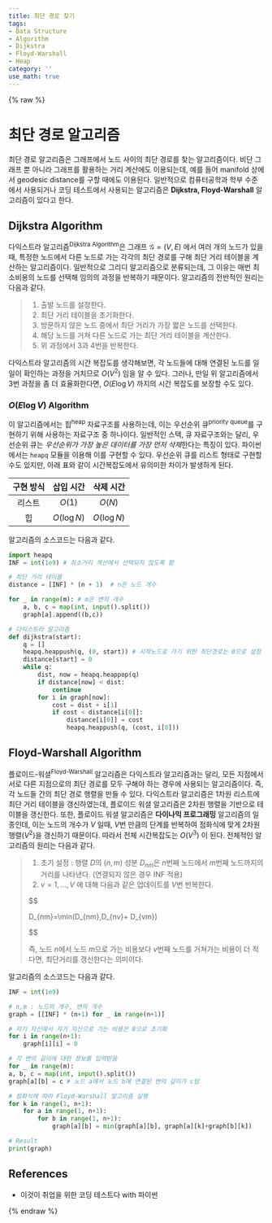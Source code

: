 ```yaml
---
title: 최단 경로 찾기
tags:
- Data Structure
- Algorithm
- Dijkstra
- Floyd-Warshall
- Heap
category: ''
use_math: true
---
```

{% raw %}
# 최단 경로 알고리즘

최단 경로 알고리즘은 그래프에서 노드 사이의 최단 경로를 찾는 알고리즘이다. 비단 그래프 뿐 아니라 그래프를 활용하는 거리 계산에도 이용되는데, 예를 들어 manifold 상에서 geodesic distance를 구할 때에도 이용된다. 일반적으로 컴퓨터공학과 학부 수준에서 사용되거나 코딩 테스트에서 사용되는 알고리즘은 **Dijkstra, Floyd-Warshall** 알고리즘이 있다고 한다.

## Dijkstra Algorithm
다익스트라 알고리즘<sup>Dijkstra Algorithm</sup>은 그래프 $\mathcal{G}=(V,E)$ 에서 여러 개의 노드가 있을 때, 특정한 노드에서 다른 노드로 가는 각각의 최단 경로를 구해 최단 거리 테이블을 계산하는 알고리즘이다. 일반적으로 그리디 알고리즘으로 분류되는데, 그 이유는 매번 최소비용의 노드를 선택해 임의의 과정을 반복하기 때문이다. 알고리즘의 전반적인 원리는 다음과 같다.

> 1. 출발 노드를 설정한다.
> 2. 최단 거리 테이블을 초기화한다.
> 3. 방문하지 않은 노드 중에서 최단 거리가 가장 짧은 노드를 선택한다.
> 4. 해당 노드를 거쳐 다른 노드로 가는 최단 거리 테이블을 계산한다.
> 5. 위 과정에서 3과 4번을 반복한다.

다익스트라 알고리즘의 시간 복잡도를 생각해보면, 각 노드들에 대해 연결된 노드를 일일이 확인하는 과정을 거치므로 $O(V^{2})$ 임을 알 수 있다. 그러나, 만일 위 알고리즘에서 3번 과정을 좀 더 효율화한다면, $O(E\log V)$ 까지의 시간 복잡도를 보장할 수도 있다.

### $O(E \log V)$ Algorithm

이 알고리즘에서는 힙<sup>heap</sup> 자료구조를 사용하는데, 이는 우선순위 큐<sup>priority queue</sup>를 구현하기 위해 사용하는 자료구조 중 하나이다. 일반적인 스택, 큐 자료구조와는 달리, 우선순위 큐는 *우선순위가 가장 높은 데이터를 가장 먼저 삭제*한다는 특징이 있다. 파이썬에서는 `heapq` 모듈을 이용해 이를 구현할 수 있다. 우선순위 큐를 리스트 형태로 구현할 수도 있지만, 아래 표와 같이 시간복잡도에서 유의미한 차이가 발생하게 된다.


| 구현 방식 |  삽입 시간  |  삭제 시간  |
|:---------:|:-----------:|:-----------:|
|  리스트   |   $O(1)$    |   $O(N)$    |
|    힙     | $O(\log N)$ | $O(\log N)$ | 

알고리즘의 소스코드는 다음과 같다.

```python
import heapq
INF = int(1e9) # 최소거리 계산에서 선택되지 않도록 함

# 최단 거리 테이블
distance = [INF] * (n + 1)  # n은 노드 개수

for _ in range(m): # m은 변의 개수
	a, b, c = map(int, input().split())
	graph[a].append((b,c))

# 다익스트라 알고리즘
def dijkstra(start):
	q = []
	heapq.heappush(q, (0, start)) # 시작노드로 가기 위한 최단경로는 0으로 설정
	distance[start] = 0
	while q:
		dist, now = heapq.heappop(q)
		if distance[now] < dist:
			continue
		for i in graph[now]:
			cost = dist + i[1]
			if cost < distance[i[0]]:
				distance[i[0]] = cost
				heapq.heappush(q, (cost, i[0]))

```

## Floyd-Warshall Algorithm

플로이드-워셜<sup>Floyd-Warshall</sup> 알고리즘은 다익스트라 알고리즘과는 달리, 모든 지점에서 서로 다른 지점으로의 최단 경로를 모두 구해야 하는 경우에 사용되는 알고리즘이다. 즉, 각 노드들 간의 최단 경로 행렬을 만들 수 있다. 다익스트라 알고리즘은 1차원 리스트에 최단 거리 테이블을 갱신하였는데, 플로이드 워셜 알고리즘은 2차원 행렬을 기반으로 테이블을 갱신한다. 또한, 플로이드 워셜 알고리즘은 **다이나믹 프로그래밍** 알고리즘의 일종인데, 이는 노드의 개수가 $V$ 일때, $V$번 만큼의 단계를 반복하여 점화식에 맞게 2차원 행렬($V^{2}$)을 갱신하기 때문이다. 따라서 전체 시간복잡도는 $O(V^3)$ 이 된다. 전체적인 알고리즘의 원리는 다음과 같다.

> 1. 초기 설정 : 행렬 $D$의 $(n,m)$ 성분 $D_{nm}$은 $n$번째 노드에서 $m$번째 노드까지의 거리를 나타낸다. (연결되지 않은 경우 INF 적용)
> 2. $v=1,\ldots,V$ 에 대해 다음과 같은 업데이트를 $V$번 반복한다.
> 
> $$
> 
> D_{nm}=\min(D_{nm},D_{nv}+ D_{vm})
>
> 
> 
> $$
> 
>
> 즉,  노드 $n$에서 노드 $m$으로 가는 비용보다 $v$번째 노드를 거쳐가는 비용이 더 적다면, 최단거리를 갱신한다는 의미이다.

알고리즘의 소스코드는 다음과 같다.

```python
INF = int(1e9)

# n,m : 노드의 개수, 변의 개수
graph = [[INF] * (n+1) for _ in range(n+1)]

# 자기 자신에서 자기 자신으로 가는 비용은 0으로 초기화
for i in range(n+1):
	graph[i][i] = 0

# 각 변의 길이에 대한 정보를 입력받음
for _ in range(m):
a, b, c = map(int, input().split())
graph[a][b] = c # 노드 a에서 노드 b에 연결된 변의 길이가 c임

# 점화식에 따라 Floyd-Warshall 알고리즘 실행
for k in range(1, n+1):
	for a in range(1, n+1):
		for b in range(1, n+1):
			graph[a][b] = min(graph[a][b], graph[a][k]+graph[b][k])

# Result
print(graph)

```


## References

- 이것이 취업을 위한 코딩 테스트다 with 파이썬

{% endraw %}